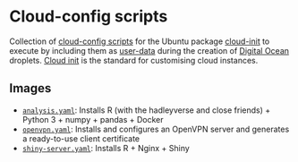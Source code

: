# Cloud-config scripts

Collection of [cloud-config scripts](https://www.digitalocean.com/community/tutorials/an-introduction-to-cloud-config-scripting) for the Ubuntu package [cloud-init](https://help.ubuntu.com/community/CloudInit) to execute by including them as [user-data](https://www.digitalocean.com/blog/automating-application-deployments-with-user-data) during the creation of [Digital Ocean](https://www.digitalocean.com/) droplets. [Cloud init](https://cloud-init.io/) is the standard for customising cloud instances.

## Images

- [`analysis.yaml`](analysis.yaml): Installs R (with the hadleyverse and close friends) + Python 3 + numpy + pandas + Docker
- [`openvpn.yaml`](openvpn.yaml): Installs and configures an OpenVPN server and generates a ready-to-use client certificate
- [`shiny-server.yaml`](shiny-server.yaml): Installs R + Nginx + Shiny
